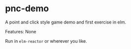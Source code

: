 # pnc-demo
A point and click style game demo and first exercise in elm.

Features: None

Run in `elm-reactor` or wherever you like.
